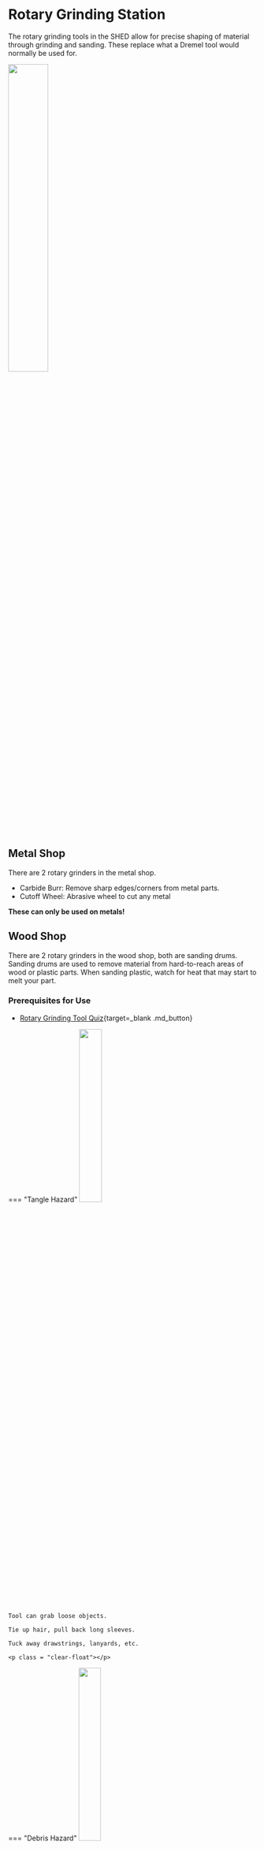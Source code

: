 # Rotary Grinding Station
The rotary grinding tools in the SHED allow for precise shaping of material through grinding and sanding. These replace what a Dremel tool would normally be used for. 

<img src="..\assets\rotary.webp" class="image-float-right" width=40%>

## Metal Shop 
There are 2 rotary grinders in the metal shop.

* Carbide Burr: Remove sharp edges/corners from metal parts.
* Cutoff Wheel: Abrasive wheel to cut any metal

**These can only be used on metals!**

## Wood Shop
There are 2 rotary grinders in the wood shop, both are sanding drums. Sanding drums are used to remove material from hard-to-reach areas of wood or plastic parts. When sanding plastic, watch for heat that may start to melt your part.

### Prerequisites for Use
* [Rotary Grinding Tool Quiz](https://make.rit.edu/app/maker/training/77){target=_blank .md_button}

<p class = "clear-float"></p>

=== "Tangle Hazard"
    <img src="..\assets\tangle_hazard.webp" class="image-float-right" width=30%>

    Tool can grab loose objects.

    Tie up hair, pull back long sleeves.

    Tuck away drawstrings, lanyards, etc.

    <p class = "clear-float"></p>

=== "Debris Hazard"
    <img src="..\assets\debris_hazard.webp" class="image-float-right" width=30%>

    Tool, material can fly off at high speeds while grinding.

    Always wear safety glasses while operating!

    Full-face shields available from staff if preferred.

    <p class = "clear-float"></p>

## Changing Tools, When & How

The tool type cannot be changed, but you can and should replace the cutting/sanding element yourself if it is worn or damaged. Spare consumables are at each rotary tool station.

### Cutoff Disk

<iframe width="560" height="315" src="https://www.youtube.com/embed/DY7ZxiRunVc?si=NletV6x-Lrv_yMu8" title="YouTube video player" frameborder="0" allow="accelerometer; autoplay; clipboard-write; encrypted-media; gyroscope; picture-in-picture; web-share" referrerpolicy="strict-origin-when-cross-origin" class="image-float-right" allowfullscreen></iframe>

We use Dremel EZ-Lock cutoff disks. These disks should be replaced if there are any cracks or irregularities in the shape. The tool will naturally get smaller with use, replace if the diameter is too small to comfortably work with.

<p class = "clear-float"></p>

### Carbide Burr
If the burr is clogged with material, it will not cut as well. Use a file cleaning brush to push trapped material out of the burr's teeth.

!!! note
    Carbide burrs cannot be changed by students, please speak to a member of staff if the burr appears to be damaged. 

### Sanding Drum
<iframe width="560" height="315" src="https://www.youtube.com/embed/kCnvhyJgJ0s?si=yqQVGSxOsu6TScd1" title="YouTube video player" frameborder="0" allow="accelerometer; autoplay; clipboard-write; encrypted-media; gyroscope; picture-in-picture; web-share" referrerpolicy="strict-origin-when-cross-origin" class="image-float-right"  allowfullscreen></iframe>

Sanding drums wear out quickly, replace if there is visibly missing grit, the grit is clogged with material, or if there are any tears in the sanding material. To change;

1. Loosen the small screw on the top/front of the tool. Do not remove it fully!
2. Slide the old sanding drum off the front of the tool.
3. Slide a new drum over the front of the tool, make sure to cover all the rubber of the tool holder.
4. Tighten down the front screw to secure the drum.

<p class = "clear-float"></p>